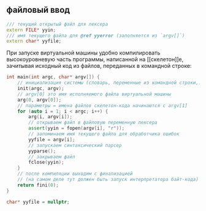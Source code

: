## файловый ввод

```Cpp
/// текущий открытый файл для лексера
extern FILE* yyin;
/// имя текущего файла для @ref yyerror (заполняется из `argv[]`)
extern char* yyfile;
```

При запуске виртуальной машины удобно компилировать высокоуровневую часть программы, написанной на [[скелетон]]е, зачитывая исходный код из файлов, переданных в командной строке:

```Cpp
int main(int argc, char* argv[]) {
    // инициализация системы (словарь, переменные из командной строки,..)
    init(argc, argv);
    // argv[0] это имя исполняемого файла виртуальной машины
    arg(0, argv[0]);
    // параметры = имена файлов скелетон-кода начинаются с argv[1]
    for (auto i = 1; i < argc; i++) {
        arg(i, argv[i]);
        // открываем файл в файловую переменную лексера
        assert(yyin = fopen(argv[i], "r"));
        // запоминаем имя текущего файла для обработчика ошибок
        yyfile = argv[i];
        // запускаем синтаксический парсер
        yyparse();
        // закрываем файл
        fclose(yyin);
    }
    // после компиляции выходим с финализацией
    // (на самом деле тут должен быть запуск интерпретатора байт-кода)
    return fini(0);
}
```
```Cpp
char* yyfile = nullptr;
```
